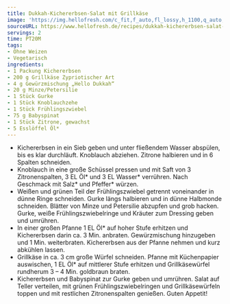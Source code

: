 ```yaml
---
title: Dukkah-Kichererbsen-Salat mit Grillkäse
image: 'https://img.hellofresh.com/c_fit,f_auto,fl_lossy,h_1100,q_auto,w_2600/hellofresh_s3/image/dukkah-kichererbsen-salat-mit-grillkase-a7417277.jpg'
sourceURL: https://www.hellofresh.de/recipes/dukkah-kichererbsen-salat-mit-grillkase-63171d3c7402fd5b16074ea9
servings: 2
time: PT20M
tags:
- Ohne Weizen
- Vegetarisch
ingredients:
- 1 Packung Kichererbsen
- 200 g Grillkäse Zypriotischer Art
- 4 g Gewürzmischung „Hello Dukkah“
- 20 g Minze/Petersilie
- 1 Stück Gurke
- 1 Stück Knoblauchzehe
- 1 Stück Frühlingszwiebel
- 75 g Babyspinat
- 1 Stück Zitrone, gewachst
- 5 Esslöffel Öl*
---
```


- Kichererbsen in ein Sieb geben und unter fließendem Wasser abspülen, bis es klar durchläuft.  Knoblauch abziehen.  Zitrone halbieren und in 6 Spalten schneiden.
- Knoblauch in eine große Schüssel pressen und mit Saft von 3 Zitronenspalten, 3 EL Öl\* und 3 EL Wasser\* verrühren. Nach Geschmack mit Salz\* und Pfeffer\* würzen.
- Weißen und grünen Teil der Frühlingszwiebel getrennt voneinander in dünne Ringe schneiden.  Gurke längs halbieren und in dünne Halbmonde schneiden.  Blätter von Minze und Petersilie abzupfen und grob hacken. Gurke, weiße Frühlingszwiebelringe und Kräuter zum Dressing geben und umrühren.
- In einer großen Pfanne 1 EL Öl\* auf hoher Stufe erhitzen und Kichererbsen darin ca. 3 Min. anbraten.  Gewürzmischung hinzugeben und 1 Min. weiterbraten. Kichererbsen aus der Pfanne nehmen und kurz abkühlen lassen.
- Grillkäse in ca. 3 cm große Würfel schneiden.  Pfanne mit Küchenpapier auswischen, 1 EL Öl\* auf mittlerer Stufe erhitzen und Grillkäsewürfel rundherum 3 – 4 Min. goldbraun braten.
- Kichererbsen und Babyspinat zur Gurke geben und umrühren.  Salat auf Teller verteilen, mit grünen Frühlingszwiebelringen und Grillkäsewürfeln toppen und mit restlichen Zitronenspalten genießen.  Guten Appetit!
